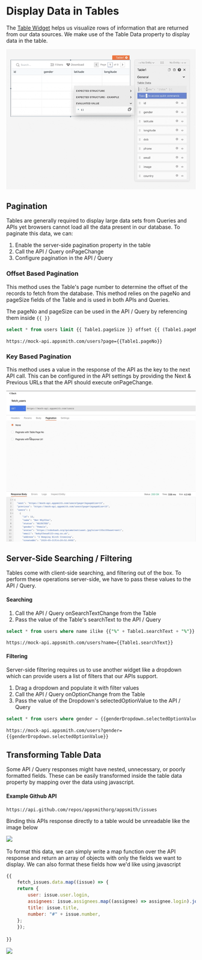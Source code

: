 # Display Data in Tables

The [Table Widget](../../widget-reference/table.md) helps us visualize rows of information that are returned from our data sources. We make use of the Table Data property to display data in the table.

![](<../../.gitbook/assets/bind-table (2) (4) (8) (1) (1) (1) (1) (1).gif>)

## Pagination

Tables are generally required to display large data sets from Queries and APIs yet browsers cannot load all the data present in our database. To paginate this data, we can:

1. Enable the server-side pagination property in the table
2. Call the API / Query onPageChange
3. Configure pagination in the API / Query

### Offset Based Pagination

This method uses the Table's page number to determine the offset of the records to fetch from the database. This method relies on the pageNo and pageSize fields of the Table and is used in both APIs and Queries.

The pageNo and pageSize can be used in the API / Query by referencing them inside `{{ }}`

```sql
select * from users limit {{ Table1.pageSize }} offset {{ (Table1.pageNo - 1) * Table1.pageSize }}
```

```
https://mock-api.appsmith.com/users?page={{Table1.pageNo}}
```

### Key Based Pagination

This method uses a value in the response of the API as the key to the next API call. This can be configured in the API settings by providing the Next & Previous URLs that the API should execute onPageChange.

![](<../../.gitbook/assets/pagination (2) (2) (1) (1) (1) (1) (1) (1).gif>)

## Server-Side Searching / Filtering

Tables come with client-side searching, and filtering out of the box. To perform these operations server-side, we have to pass these values to the API / Query.

#### Searching

1. Call the API / Query onSearchTextChange from the Table
2. Pass the value of the Table's searchText to the API / Query

```sql
select * from users where name ilike {{"%" + Table1.searchText + "%"}}
```

```
https://mock-api.appsmith.com/users?name={{Table1.searchText}}
```

#### Filtering

Server-side filtering requires us to use another widget like a dropdown which can provide users a list of filters that our APIs support.

1. Drag a dropdown and populate it with filter values
2. Call the API / Query onOptionChange from the Table
3. Pass the value of the Dropdown's selectedOptionValue to the API / Query

```sql
select * from users where gender = {{genderDropdown.selectedOptionValue}}
```

```
https://mock-api.appsmith.com/users?gender={{genderDropdown.selectedOptionValue}}
```

## Transforming Table Data

Some API / Query responses might have nested, unnecessary, or poorly formatted fields. These can be easily transformed inside the table data property by mapping over the data using javascript.

#### Example Github API

```
https://api.github.com/repos/appsmithorg/appsmith/issues
```

Binding this APIs response directly to a table would be unreadable like the image below

![](../../.gitbook/assets/github-table.gif)

To format this data, we can simply write a map function over the API response and return an array of objects with only the fields we want to display. We can also format these fields how we'd like using javascript

```javascript
{{ 
    fetch_issues.data.map((issue) => {
    return {
        user: issue.user.login,
        assignees: issue.assignees.map((assignee) => assignee.login).join(","),
        title: issue.title,
        number: "#" + issue.number,
    };
    });

}}
```

![](../../.gitbook/assets/github-table-formatted.png)
